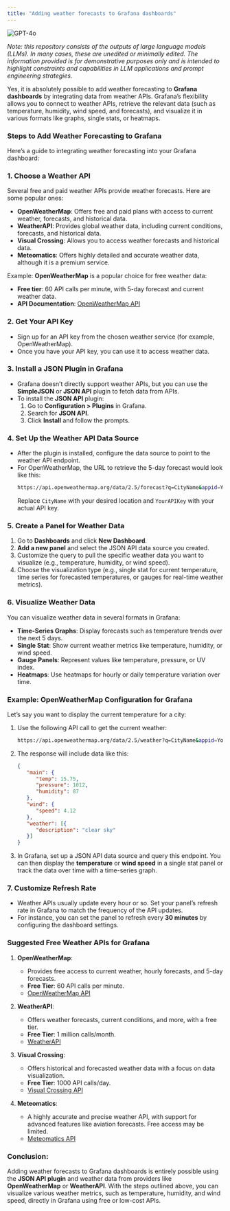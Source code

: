 ```yaml
---
title: "Adding weather forecasts to Grafana dashboards"
---
```

![GPT-4o](https://img.shields.io/badge/GPT--4o-3333FF?style=for-the-badge&logo=openai&logoColor=white)



*Note: this repository consists of the outputs of large language models (LLMs). In many cases, these are unedited or minimally edited. The information provided is for demonstrative purposes only and is intended to highlight constraints and capabilities in LLM applications and prompt engineering strategies.*


Yes, it is absolutely possible to add weather forecasting to **Grafana dashboards** by integrating data from weather APIs. Grafana’s flexibility allows you to connect to weather APIs, retrieve the relevant data (such as temperature, humidity, wind speed, and forecasts), and visualize it in various formats like graphs, single stats, or heatmaps.

### Steps to Add Weather Forecasting to Grafana

Here’s a guide to integrating weather forecasting into your Grafana dashboard:

### 1. **Choose a Weather API**
   Several free and paid weather APIs provide weather forecasts. Here are some popular ones:
   - **OpenWeatherMap**: Offers free and paid plans with access to current weather, forecasts, and historical data.
   - **WeatherAPI**: Provides global weather data, including current conditions, forecasts, and historical data.
   - **Visual Crossing**: Allows you to access weather forecasts and historical data.
   - **Meteomatics**: Offers highly detailed and accurate weather data, although it is a premium service.

   Example: **OpenWeatherMap** is a popular choice for free weather data:
   - **Free tier**: 60 API calls per minute, with 5-day forecast and current weather data.
   - **API Documentation**: [OpenWeatherMap API](https://openweathermap.org/api)

### 2. **Get Your API Key**
   - Sign up for an API key from the chosen weather service (for example, OpenWeatherMap).
   - Once you have your API key, you can use it to access weather data.

### 3. **Install a JSON Plugin in Grafana**
   - Grafana doesn’t directly support weather APIs, but you can use the **SimpleJSON** or **JSON API** plugin to fetch data from APIs.
   - To install the **JSON API** plugin:
     1. Go to **Configuration > Plugins** in Grafana.
     2. Search for **JSON API**.
     3. Click **Install** and follow the prompts.

### 4. **Set Up the Weather API Data Source**
   - After the plugin is installed, configure the data source to point to the weather API endpoint.
   - For OpenWeatherMap, the URL to retrieve the 5-day forecast would look like this:
     ```bash
     https://api.openweathermap.org/data/2.5/forecast?q=CityName&appid=YourAPIKey&units=metric
     ```
     Replace `CityName` with your desired location and `YourAPIKey` with your actual API key.

### 5. **Create a Panel for Weather Data**
   1. Go to **Dashboards** and click **New Dashboard**.
   2. **Add a new panel** and select the JSON API data source you created.
   3. Customize the query to pull the specific weather data you want to visualize (e.g., temperature, humidity, or wind speed).
   4. Choose the visualization type (e.g., single stat for current temperature, time series for forecasted temperatures, or gauges for real-time weather metrics).

### 6. **Visualize Weather Data**
   You can visualize weather data in several formats in Grafana:
   - **Time-Series Graphs**: Display forecasts such as temperature trends over the next 5 days.
   - **Single Stat**: Show current weather metrics like temperature, humidity, or wind speed.
   - **Gauge Panels**: Represent values like temperature, pressure, or UV index.
   - **Heatmaps**: Use heatmaps for hourly or daily temperature variation over time.

### Example: OpenWeatherMap Configuration for Grafana
Let’s say you want to display the current temperature for a city:
1. Use the following API call to get the current weather:
   ```bash
   https://api.openweathermap.org/data/2.5/weather?q=CityName&appid=YourAPIKey&units=metric
   ```
2. The response will include data like this:
   ```json
   {
      "main": {
         "temp": 15.75,
         "pressure": 1012,
         "humidity": 87
      },
      "wind": {
         "speed": 4.12
      },
      "weather": [{
         "description": "clear sky"
      }]
   }
   ```
3. In Grafana, set up a JSON API data source and query this endpoint. You can then display the **temperature** or **wind speed** in a single stat panel or track the data over time with a time-series graph.

### 7. **Customize Refresh Rate**
   - Weather APIs usually update every hour or so. Set your panel’s refresh rate in Grafana to match the frequency of the API updates.
   - For instance, you can set the panel to refresh every **30 minutes** by configuring the dashboard settings.

### Suggested Free Weather APIs for Grafana

1. **OpenWeatherMap**:
   - Provides free access to current weather, hourly forecasts, and 5-day forecasts.
   - **Free Tier**: 60 API calls per minute.
   - [OpenWeatherMap API](https://openweathermap.org/api)

2. **WeatherAPI**:
   - Offers weather forecasts, current conditions, and more, with a free tier.
   - **Free Tier**: 1 million calls/month.
   - [WeatherAPI](https://www.weatherapi.com/)

3. **Visual Crossing**:
   - Offers historical and forecasted weather data with a focus on data visualization.
   - **Free Tier**: 1000 API calls/day.
   - [Visual Crossing API](https://www.visualcrossing.com/weather-api)

4. **Meteomatics**:
   - A highly accurate and precise weather API, with support for advanced features like aviation forecasts. Free access may be limited.
   - [Meteomatics API](https://www.meteomatics.com/en/)

### Conclusion:
Adding weather forecasts to Grafana dashboards is entirely possible using the **JSON API plugin** and weather data from providers like **OpenWeatherMap** or **WeatherAPI**. With the steps outlined above, you can visualize various weather metrics, such as temperature, humidity, and wind speed, directly in Grafana using free or low-cost APIs.